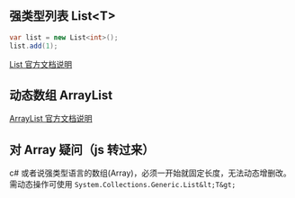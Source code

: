 ## 强类型列表 List&lt;T&gt;

```cs
var list = new List<int>();
list.add(1);
```

[List 官方文档说明](https://docs.microsoft.com/zh-cn/dotnet/api/system.collections.generic.list-1?view=net-6.0)

## 动态数组 ArrayList

[ArrayList 官方文档说明](https://docs.microsoft.com/zh-cn/dotnet/api/system.collections.arraylist?view=netcore-3.1)

## 对 Array 疑问（js 转过来）

c# 或者说强类型语言的数组(Array)，必须一开始就固定长度，无法动态增删改。需动态操作可使用 `System.Collections.Generic.List&lt;T&gt;`
